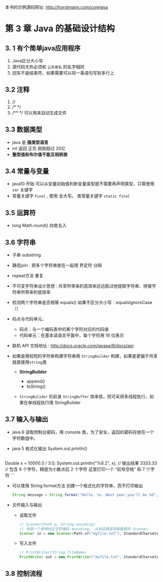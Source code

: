 本书的示例源码网址: http://horstmann.com/corejava

# 第 3 章 Java 的基础设计结构

## 3. 1 有个简单java应用程序 

1. Java区分大小写
2. 源代码文件必须和  `公共类名`  的名字相同
3. 回车不是结束符，如果需要可以将一条语句写到多行上

## 3.2 注释

1. //
2. /* */
3. /** */  可以用来自动生成文件

## 3.3  数据类型

- java 是 **强类型语言**
- int 返回 正负 刚刚超过 20亿
- **整型值和布尔值不能互相转换**

## 3.4 常量与变量

- java10 开始 可以从变量初始值判断变量类型就不需要再声明类型，只需使用 `var` 关键字
- 常量关键字 `Final` , 使用 全大写。 类常量关键字 `static final`

## 3.5 运算符

- long Math.round()  四舍五入

## 3.6 字符串

- 子串 substring
- 静态join : 把多个字符串放在一起用 界定符 分隔
- repeat方法 重复
- 不可变字符串设计思想 : 共享所带来的高效率远远胜过他提取字符串、拼接字符串所带来的低效率
- 检测两个字符串是否相等 equals() 如果不区分大小写：equalsIgnoreCase（）
- 码点与代码单元、
  - 码点：与一个编码表中的某个字符对应的代码值
  - 代码单元：在基本读语言平面中，每个字符用 16 位表示
- 联机 API 文档地址 : http://docs.oracle.com/javase/9/docs/api

- 如果是用较短的字符串构建字符串用 `StringBuilder`  构建，如果是更偏于共享就直接用`string`类

  - **StringBuilder**
    - append()
    - toString()

  - `StringBulider` 的前身 `StringBuffer` 效率低，但可采用多线程执行，如果在单线程执行用 StringBuilder

## 3.7 输入与输出

- java 6 读取控制台密码，用 console 类，为了安全，返回的密码存放在一个字符数组中。

- java 5 格式化输出 System.out.println()

	```java
Double x = 10000.0 / 3.0;
System.out.println("%8.2", x);
// 输出结果 3333.33
// 包含 8 个字符，精度为小数点后 2 个字符 这里打印一个 “前导空格” 和 7 个字符
	```

- 可以使用 String.format方法 创建一个格式化的字符串，而不打印输出

  ```java
  String message = String.format("Hello, %s. Next year,you'll be %d", name, age);
  ```



- 文件输入与输出

  - 读取文件

    ```java
    // Scanner(Path p, String encoding)
    // 构造一个使用给定字符编码 encoding， 从给定路径读取数据的 Scanner
    Scanner in = new Scanner(Path.of("myfile.txt"), StandardCharsets.UTF_8)
    ```
  
  - 写入文件
  
    ```java
    // PrintWriter(String fileName)
    PrintWriter out = new PrintWriter("myfile.txt", StandardCharsets.UTF_8)
    ```

## 3.8 控制流程

